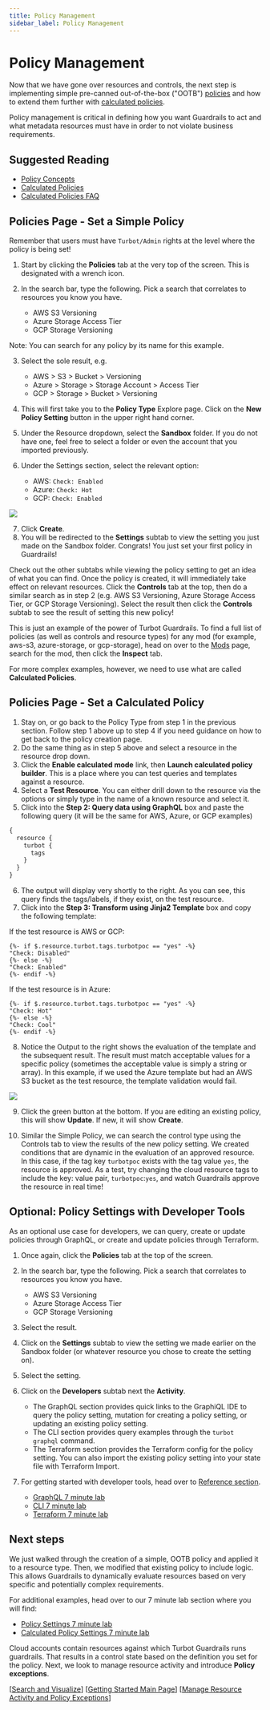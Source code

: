 ```yaml
---
title: Policy Management
sidebar_label: Policy Management
---
```


# Policy Management

Now that we have gone over resources and controls, the next step is implementing simple pre-canned out-of-the-box ("OOTB") [policies](concepts/policies) and how to extend them further with [calculated policies](concepts/policies/values-settings#calculating-policy-values-for-a-resource).

Policy management is critical in defining how you want Guardrails to act and what metadata resources must have in order to not violate business requirements.

## Suggested Reading

- [Policy Concepts](concepts/policies)
- [Calculated Policies](concepts/policies/values-settings#calculating-policy-values-for-a-resource)
- [Calculated Policies FAQ](concepts/policies/calculated-faq)

## Policies Page - Set a Simple Policy

Remember that users must have `Turbot/Admin` rights at the level where the policy is being set!

1. Start by clicking the **Policies** tab at the very top of the screen. This is designated with a wrench icon.
2. In the search bar, type the following. Pick a search that correlates to resources you know you have.

   - AWS S3 Versioning
   - Azure Storage Access Tier
   - GCP Storage Versioning

Note: You can search for any policy by its name for this example.

3. Select the sole result, e.g.

   - AWS > S3 > Bucket > Versioning
   - Azure > Storage > Storage Account > Access Tier
   - GCP > Storage > Bucket > Versioning

4. This will first take you to the **Policy Type** Explore page. Click on the **New Policy Setting** button in the upper right hand corner.
5. Under the Resource dropdown, select the **Sandbox** folder. If you do not have one, feel free to select a folder or even the account that you imported previously.
6. Under the Settings section, select the relevant option:

   - AWS: `Check: Enabled`
   - Azure: `Check: Hot`
   - GCP: `Check: Enabled`

![](/images/docs/guardrails/s3-policy-setting.png)

7. Click **Create**.
8. You will be redirected to the **Settings** subtab to view the setting you just made on the Sandbox folder. Congrats! You just set your first policy in Guardrails!

Check out the other subtabs while viewing the policy setting to get an idea of what you can find. Once the policy is created, it will immediately take effect on relevant resources. Click the **Controls** tab at the top, then do a similar search as in step 2 (e.g. AWS S3 Versioning, Azure Storage Access Tier, or GCP Storage Versioning). Select the result then click the **Controls** subtab to see the result of setting this new policy!

This is just an example of the power of Turbot Guardrails. To find a full list of policies (as well as controls and resource types) for any mod (for example, aws-s3, azure-storage, or gcp-storage), head on over to the [Mods](https://hub.guardrails.turbot.com/#mods) page, search for the mod, then click the **Inspect** tab.

For more complex examples, however, we need to use what are called **Calculated Policies**.

## Policies Page - Set a Calculated Policy

1. Stay on, or go back to the Policy Type from step 1 in the previous section. Follow step 1 above up to step 4 if you need guidance on how to get back to the policy creation page.
2. Do the same thing as in step 5 above and select a resource in the resource drop down.
3. Click the **Enable calculated mode** link, then **Launch calculated policy builder**. This is a place where you can test queries and templates against a resource.
4. Select a **Test Resource**. You can either drill down to the resource via the options or simply type in the name of a known resource and select it.
5. Click into the **Step 2: Query data using GraphQL** box and paste the following query (it will be the same for AWS, Azure, or GCP examples)

```graphql
{
  resource {
    turbot {
      tags
    }
  }
}
```

6. The output will display very shortly to the right. As you can see, this query finds the tags/labels, if they exist, on the test resource.
7. Click into the **Step 3: Transform using Jinja2 Template** box and copy the following template:

If the test resource is AWS or GCP:

```nunjucks
{%- if $.resource.turbot.tags.turbotpoc == "yes" -%}
"Check: Disabled"
{%- else -%}
"Check: Enabled"
{%- endif -%}
```

If the test resource is in Azure:

```nunjucks
{%- if $.resource.turbot.tags.turbotpoc == "yes" -%}
"Check: Hot"
{%- else -%}
"Check: Cool"
{%- endif -%}
```

8. Notice the Output to the right shows the evaluation of the template and the subsequent result. The result must match acceptable values for a specific policy (sometimes the acceptable value is simply a string or array). In this example, if we used the Azure template but had an AWS S3 bucket as the test resource, the template validation would fail.

![](/images/docs/guardrails/calc-policy-query.png)

9. Click the green button at the bottom. If you are editing an existing policy, this will show **Update**. If new, it will show **Create**.

10. Similar the Simple Policy, we can search the control type using the Controls tab to view the results of the new policy setting. We created conditions that are dynamic in the evaluation of an approved resource. In this case, if the tag key `turbotpoc` exists with the tag value `yes`, the resource is approved. As a test, try changing the cloud resource tags to include the key: value pair, `turbotpoc`:`yes`, and watch Guardrails approve the resource in real time!

## Optional: Policy Settings with Developer Tools

As an optional use case for developers, we can query, create or update policies through GraphQL, or create and update policies through Terraform.

1. Once again, click the **Policies** tab at the top of the screen.
2. In the search bar, type the following. Pick a search that correlates to resources you know you have.

   - AWS S3 Versioning
   - Azure Storage Access Tier
   - GCP Storage Versioning

3. Select the result.
4. Click on the **Settings** subtab to view the setting we made earlier on the Sandbox folder (or whatever resource you chose to create the setting on).
5. Select the setting.
6. Click on the **Developers** subtab next the **Activity**.

   - The GraphQL section provides quick links to the GraphiQL IDE to query the policy setting, mutation for creating a policy setting, or updating an existing policy setting.
   - The CLI section provides query examples through the `turbot graphql` command.
   - The Terraform section provides the Terraform config for the policy setting. You can also import the existing policy setting into your state file with Terraform Import.

7. For getting started with developer tools, head over to
   [Reference section](reference).

   - [GraphQL 7 minute lab](7-minute-labs/graphql)
   - [CLI 7 minute lab](7-minute-labs/cli)
   - [Terraform 7 minute lab](7-minute-labs/terraform)

## Next steps

We just walked through the creation of a simple, OOTB policy and applied it to a resource type. Then, we modified that existing policy to include logic. This allows Guardrails to dynamically evaluate resources based on very specific and potentially complex requirements.

For additional examples, head over to our 7 minute lab section where you will find:

- [Policy Settings 7 minute lab](7-minute-labs/set-policy)
- [Calculated Policy Settings 7 minute lab](7-minute-labs/calc-policy)

Cloud accounts contain resources against which Turbot Guardrails runs guardrails. That results in a control state based on the definition you set for the policy. Next, we look to manage resource activity and introduce **Policy exceptions**.

\[[Search and Visualize](getting-started/search-and-visualize)\]
\[[Getting Started Main Page](getting-started)\]
\[[Manage Resource Activity and Policy Exceptions](getting-started/activity-exceptions)\]